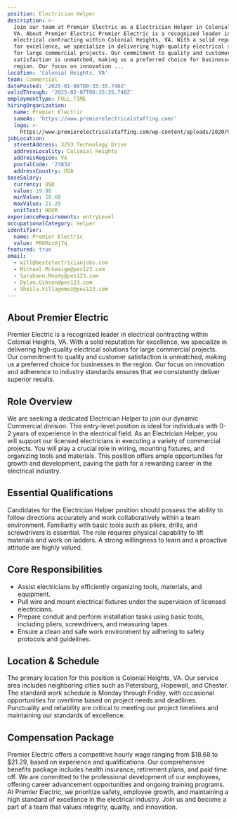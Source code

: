```yaml
---
position: Electrician Helper
description: >-
  Join our team at Premier Electric as a Electrician Helper in Colonial Heights,
  VA. About Premier Electric Premier Electric is a recognized leader in
  electrical contracting within Colonial Heights, VA. With a solid reputation
  for excellence, we specialize in delivering high-quality electrical solutions
  for large commercial projects. Our commitment to quality and customer
  satisfaction is unmatched, making us a preferred choice for businesses in the
  region. Our focus on innovation ...
location: 'Colonial Heights, VA'
team: Commercial
datePosted: '2025-01-08T00:35:35.740Z'
validThrough: '2025-02-07T00:35:35.740Z'
employmentType: FULL_TIME
hiringOrganization:
  name: Premier Electric
  sameAs: 'https://www.premierelectricalstaffing.com/'
  logo: >-
    https://www.premierelectricalstaffing.com/wp-content/uploads/2020/05/Premier-Electrical-Staffing-logo.png
jobLocation:
  streetAddress: 3293 Technology Drive
  addressLocality: Colonial Heights
  addressRegion: VA
  postalCode: '23834'
  addressCountry: USA
baseSalary:
  currency: USD
  value: 19.98
  minValue: 18.68
  maxValue: 21.29
  unitText: HOUR
experienceRequirements: entryLevel
occupationalCategory: Helper
identifier:
  name: Premier Electric
  value: PREMzz0j7q
featured: true
email:
  - will@bestelectricianjobs.com
  - Michael.Mckeaige@pes123.com
  - Sarahann.Moody@pes123.com
  - Dylan.Gibson@pes123.com
  - Sheila.Villagomez@pes123.com
---
```




## About Premier Electric

Premier Electric is a recognized leader in electrical contracting within Colonial Heights, VA. With a solid reputation for excellence, we specialize in delivering high-quality electrical solutions for large commercial projects. Our commitment to quality and customer satisfaction is unmatched, making us a preferred choice for businesses in the region. Our focus on innovation and adherence to industry standards ensures that we consistently deliver superior results.

## Role Overview

We are seeking a dedicated Electrician Helper to join our dynamic Commercial division. This entry-level position is ideal for individuals with 0-2 years of experience in the electrical field. As an Electrician Helper, you will support our licensed electricians in executing a variety of commercial projects. You will play a crucial role in wiring, mounting fixtures, and organizing tools and materials. This position offers ample opportunities for growth and development, paving the path for a rewarding career in the electrical industry.

## Essential Qualifications

Candidates for the Electrician Helper position should possess the ability to follow directions accurately and work collaboratively within a team environment. Familiarity with basic tools such as pliers, drills, and screwdrivers is essential. The role requires physical capability to lift materials and work on ladders. A strong willingness to learn and a proactive attitude are highly valued.

## Core Responsibilities

- Assist electricians by efficiently organizing tools, materials, and equipment.
- Pull wire and mount electrical fixtures under the supervision of licensed electricians.
- Prepare conduit and perform installation tasks using basic tools, including pliers, screwdrivers, and measuring tapes.
- Ensure a clean and safe work environment by adhering to safety protocols and guidelines.

## Location & Schedule

The primary location for this position is Colonial Heights, VA. Our service area includes neighboring cities such as Petersburg, Hopewell, and Chester. The standard work schedule is Monday through Friday, with occasional opportunities for overtime based on project needs and deadlines. Punctuality and reliability are critical to meeting our project timelines and maintaining our standards of excellence.

## Compensation Package

Premier Electric offers a competitive hourly wage ranging from $18.68 to $21.29, based on experience and qualifications. Our comprehensive benefits package includes health insurance, retirement plans, and paid time off. We are committed to the professional development of our employees, offering career advancement opportunities and ongoing training programs. At Premier Electric, we prioritize safety, employee growth, and maintaining a high standard of excellence in the electrical industry. Join us and become a part of a team that values integrity, quality, and innovation.